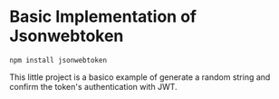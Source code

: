 # Basic Implementation of Jsonwebtoken

```
npm install jsonwebtoken
```

This little project is a basico example of generate a random string and confirm the token's authentication with JWT.